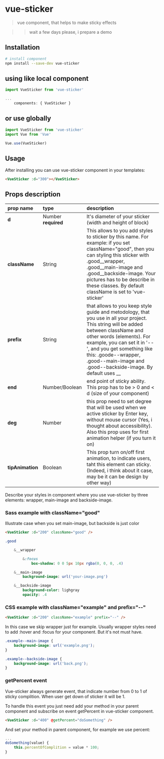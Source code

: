 # vue-sticker

> vue component, that helps to make sticky effects

>> wait a few days please, i prepare a demo

## Installation

``` bash
# install component
npm install --save-dev vue-sticker
```

## using like local component
``` js
import VueSticker from 'vue-sticker'

...
    components: { VueSticker }
```

## or use globally
``` js
import VueSticker from 'vue-sticker'
import Vue from 'Vue'

Vue.use(VueSticker)
```

## Usage

After installing you can use vue-sticker component in your templates:

```html
<VueSticker :d="300"></VueSticker>
```

## Props description

| prop name | type | description |
|:--        |:--   |:--          |
| **d** | Number **required** | It's diameter of your sticker (width and height of block) |
| **className** | String | This allows to you add styles to sticker by this name. For example: if you set className="good", then you can styling this sticker with .good__wrapper, .good__main-image and .good__backside-image. Your pictures has to be describe in these classes. By default className is set to 'vue-sticker'|
| **prefix** | String | that allows to you keep style guide and metodology, that you use in all your project. This string will be added between className and other words (elements). For example, you can set it in '--', and you get something like this: .goode--wrapper, .good--main-image and .good--backside-image. By default uses __ |
| **end** | Number/Boolean | end point of sticky ability. This prop has to be > 0 and < d (size of your component) |
| **deg** | Number | this prop need to set degree that will be used when we active sticker by Enter key, without mouse cursor (Yes, i thought about accessibility). Also this prop uses for first animation helper (if you turn it on) |
| **tipAnimation** | Boolean | This prop turn on/off first animation, to indicate users, taht this element can sticky. (Indeed, i think about it case, may be it can be design by other way) |

Describe your styles in component where you use vue-sticker by three elements: wrapper, main-image and backside-image.

### Sass example with className="good"
Illustrate case when you set main-image, but backside is just color
```html
<VueSticker :d="200" className="good" />
```

```sass
.good

    &__wrapper

        &:focus
            box-shadow: 0 0 5px 10px rgba(0, 0, 0, .4)

    &__main-image
        background-image: url('your-image.png')

    &__backside-image
        background-color: lighgray
        opacity: .4
```

### CSS example with className="example" and prefix="--"

```html
<VueSticker :d="200" className="example" prefix="--" />
```

In this case we skip wrapper just for example. Usually wrapper styles need to add :hover and :focus for your component. But it's not must have.
```CSS
.example--main-image {
    background-image: url('example.png');
}

.example--backside-image {
    background-image: url('back.png');
}
```

### getPercent event

Vue-sticker always generate event, that indicate number from 0 to 1 of sticky complition. When user get down of sticker it will be 1.

To handle this event you just need add your method in your parent component and subscribe on event getPercent in vue-sticker component.

``` html
<VueSticker :d="400" @getPercent="doSomething" />
```

And set your method in parent component, for example we use percent:

```js
...
doSomething(value) {
    this.percentOfComplition = value * 100;
}
```
